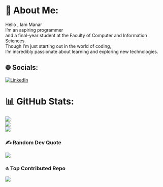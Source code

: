 # 💫 About Me:
Hello , Iam Manar<br>I’m an aspiring programmer <br>and a final-year student at the Faculty of Computer and Information Sciences.<br> Though I’m just starting out in the world of coding,<br> I’m incredibly passionate about learning and exploring new technologies.


## 🌐 Socials:
[![LinkedIn](https://img.shields.io/badge/LinkedIn-%230077B5.svg?logo=linkedin&logoColor=white)](https://linkedin.com/in/manar-maher-71b972290/) 
# 📊 GitHub Stats:
![](https://github-readme-stats.vercel.app/api?username=manar224&theme=radical&hide_border=false&include_all_commits=false&count_private=false)<br/>
![](https://github-readme-streak-stats.herokuapp.com/?user=manar224&theme=radical&hide_border=false)<br/>
![](https://github-readme-stats.vercel.app/api/top-langs/?username=manar224&theme=radical&hide_border=false&include_all_commits=false&count_private=false&layout=compact)

### ✍️ Random Dev Quote
![](https://quotes-github-readme.vercel.app/api?type=horizontal&theme=radical)

### 🔝 Top Contributed Repo
![](https://github-contributor-stats.vercel.app/api?username=manar224&limit=5&theme=dark&combine_all_yearly_contributions=true)

<!-- Proudly created with GPRM ( https://gprm.itsvg.in ) -->
